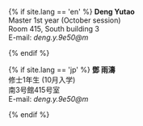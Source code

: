 {% if site.lang == 'en' %}
**Deng Yutao**<br>
Master 1st year (October session)<br>
Room 415, South building 3<br>
E-mail: *deng.y.9e50@m*<br>

{% endif %}

{% if site.lang == 'jp' %}
**鄧 雨濤**<br>
修士1年生 (10月入学)<br>
南3号館415号室<br>
E-mail: *deng.y.9e50@m*<br>

{% endif %}
